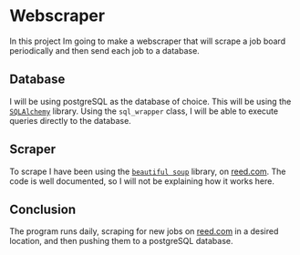 # Webscraper

In this project Im going to make a webscraper that will scrape a job board periodically and then send each job to a database.

## Database

I will be using postgreSQL as the database of choice. This will be using the [`SQLAlchemy`](https://docs.sqlalchemy.org/en/20/core/engines.html) library. Using the `sql_wrapper` class, I will be able to execute queries directly to the database.

## Scraper

To scrape I have been using the [`beautiful soup`](crummy.com/software/BeautifulSoup/bs4/doc/) library, on [reed.com](reed.com). The code is well documented, so I will not be explaining how it works here.

## Conclusion

The program runs daily, scraping for new jobs on [reed.com](reed.com) in a desired location, and then pushing them to a postgreSQL database.
